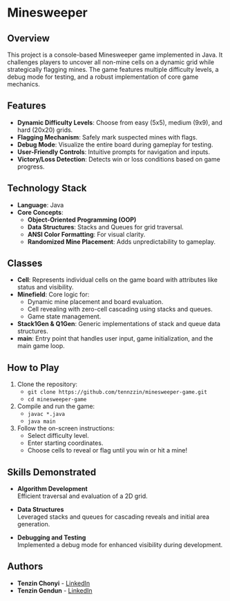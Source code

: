 # Minesweeper

## Overview

This project is a console-based Minesweeper game implemented in Java. It challenges players to uncover all non-mine cells on a dynamic grid while strategically flagging mines. The game features multiple difficulty levels, a debug mode for testing, and a robust implementation of core game mechanics.

## Features
- **Dynamic Difficulty Levels**: Choose from easy (5x5), medium (9x9), and hard (20x20) grids.
- **Flagging Mechanism**: Safely mark suspected mines with flags.
- **Debug Mode**: Visualize the entire board during gameplay for testing.
- **User-Friendly Controls**: Intuitive prompts for navigation and inputs.
- **Victory/Loss Detection**: Detects win or loss conditions based on game progress. 

## Technology Stack
- **Language**: Java
- **Core Concepts**:
  - **Object-Oriented Programming (OOP)**
  - **Data Structures**: Stacks and Queues for grid traversal.
  - **ANSI Color Formatting**: For visual clarity.
  - **Randomized Mine Placement**: Adds unpredictability to gameplay.

## Classes
- **Cell**: Represents individual cells on the game board with attributes like status and visibility.
- **Minefield**: Core logic for:
  - Dynamic mine placement and board evaluation.
  - Cell revealing with zero-cell cascading using stacks and queues.
  - Game state management.
- **Stack1Gen & Q1Gen**: Generic implementations of stack and queue data structures.
- **main**: Entry point that handles user input, game initialization, and the main game loop.

## How to Play
1. Clone the repository:
   - `git clone https://github.com/tennzzin/minesweeper-game.git`
   - `cd minesweeper-game`
2. Compile and run the game:
   - `javac *.java`
   - `java main`
3. Follow the on-screen instructions:
   - Select difficulty level.
   - Enter starting coordinates.
   - Choose cells to reveal or flag until you win or hit a mine!

## Skills Demonstrated
- **Algorithm Development**  
  Efficient traversal and evaluation of a 2D grid.
  
- **Data Structures**  
  Leveraged stacks and queues for cascading reveals and initial area generation.
  
- **Debugging and Testing**  
  Implemented a debug mode for enhanced visibility during development.

## Authors
- **Tenzin Chonyi** - [LinkedIn](https://www.linkedin.com/in/tenzin-chonyi)
- **Tenzin Gendun** - [LinkedIn](https://www.linkedin.com/in/tenzingendun/)
